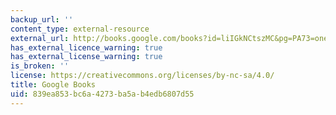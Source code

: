 ```yaml
---
backup_url: ''
content_type: external-resource
external_url: http://books.google.com/books?id=liIGkNCtszMC&pg=PA73=onepage
has_external_licence_warning: true
has_external_license_warning: true
is_broken: ''
license: https://creativecommons.org/licenses/by-nc-sa/4.0/
title: Google Books
uid: 839ea853-bc6a-4273-ba5a-b4edb6807d55
---
```

